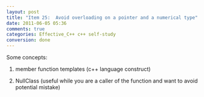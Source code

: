 ```yaml
---
layout: post
title: "Item 25:  Avoid overloading on a pointer and a numerical type"
date: 2011-06-05 05:36
comments: true
categories: Effective_C++ c++ self-study
conversion: done
---
```


Some concepts:


1. member function templates (c++ language construct)


2. NullClass (useful while you are a caller of the function and want to avoid potential mistake)

